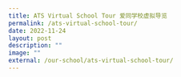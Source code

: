 ```yaml
---
title: ATS Virtual School Tour 爱同学校虚拟导览
permalink: /ats-virtual-school-tour/
date: 2022-11-24
layout: post
description: ""
image: ""
external: /our-school/ats-virtual-school-tour/
---
```



